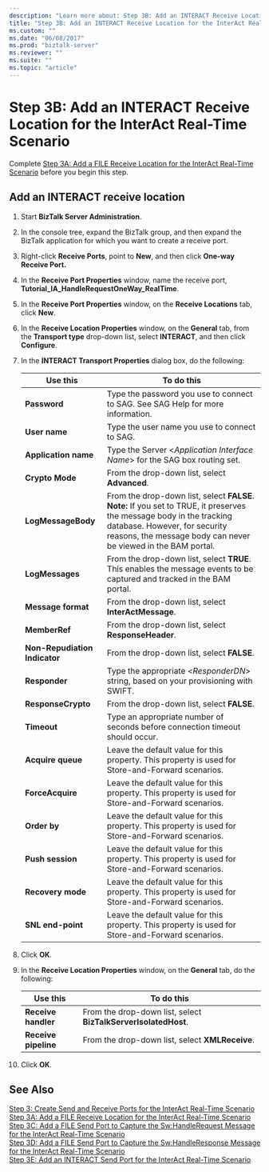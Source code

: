 ```yaml
---
description: "Learn more about: Step 3B: Add an INTERACT Receive Location for the InterAct Real-Time Scenario"
title: "Step 3B: Add an INTERACT Receive Location for the InterAct Real-Time Scenario"
ms.custom: ""
ms.date: "06/08/2017"
ms.prod: "biztalk-server"
ms.reviewer: ""
ms.suite: ""
ms.topic: "article"
---
```

# Step 3B: Add an INTERACT Receive Location for the InterAct Real-Time Scenario
Complete [Step 3A: Add a FILE Receive Location for the InterAct Real-Time Scenario](../../adapters-and-accelerators/fileact-interact/step-3a-add-a-file-receive-location-for-the-interact-real-time-scenario.md) before you begin this step.
  
## Add an INTERACT receive location  
  
1.  Start **BizTalk Server Administration**.  
  
2.  In the console tree, expand the BizTalk group, and then expand the BizTalk application for which you want to create a receive port.  
  
3.  Right-click **Receive Ports**, point to **New**, and then click **One-way Receive Port.**  
  
4.  In the **Receive Port Properties** window, name the receive port, **Tutorial_IA_HandleRequestOneWay_RealTime**.  
  
5.  In the **Receive Port Properties** window, on the **Receive Locations** tab, click **New**.  
  
6.  In the **Receive Location Properties** window, on the **General** tab, from the **Transport type** drop-down list, select **INTERACT**, and then click **Configure**.  
  
7.  In the **INTERACT Transport Properties** dialog box, do the following:  
  
    |**Use this**|**To do this**|  
    |------------------|--------------------|  
    |**Password**|Type the password you use to connect to SAG. See SAG Help for more information.|  
    |**User name**|Type the user name you use to connect to SAG.|  
    |**Application name**|Type the Server \<*Application Interface Name*\> for the SAG box routing set.|  
    |**Crypto Mode**|From the drop-down list, select **Advanced**.|  
    |**LogMessageBody**|From the drop-down list, select **FALSE**. **Note:**  If you set to TRUE, it preserves the message body in the tracking database. However, for security reasons, the message body can never be viewed in the BAM portal.|  
    |**LogMessages**|From the drop-down list, select **TRUE**. This enables the message events to be captured and tracked in the BAM portal.|  
    |**Message format**|From the drop-down list, select **InterActMessage**.|  
    |**MemberRef**|From the drop-down list, select **ResponseHeader**.|  
    |**Non-Repudiation Indicator**|From the drop-down list, select **FALSE**.|  
    |**Responder**|Type the appropriate \<*ResponderDN*\> string, based on your provisioning with SWIFT.|  
    |**ResponseCrypto**|From the drop-down list, select **FALSE**.|  
    |**Timeout**|Type an appropriate number of seconds before connection timeout should occur.|  
    |**Acquire queue**|Leave the default value for this property. This property is used for Store-and-Forward scenarios.|  
    |**ForceAcquire**|Leave the default value for this property. This property is used for Store-and-Forward scenarios.|  
    |**Order by**|Leave the default value for this property. This property is used for Store-and-Forward scenarios.|  
    |**Push session**|Leave the default value for this property. This property is used for Store-and-Forward scenarios.|  
    |**Recovery mode**|Leave the default value for this property. This property is used for Store-and-Forward scenarios.|  
    |**SNL end-point**|Leave the default value for this property. This property is used for Store-and-Forward scenarios.|  
  
8.  Click **OK**.  
  
9. In the **Receive Location Properties** window, on the **General** tab, do the following:  
  
    |**Use this**|**To do this**|  
    |------------------|--------------------|  
    |**Receive handler**|From the drop-down list, select **BizTalkServerIsolatedHost**.|  
    |**Receive pipeline**|From the drop-down list, select **XMLReceive**.|  
  
10. Click **OK**.  
  
## See Also  
 [Step 3: Create Send and Receive Ports for the InterAct Real-Time Scenario](../../adapters-and-accelerators/fileact-interact/step-3-create-send-and-receive-ports-for-the-interact-real-time-scenario.md)   
 [Step 3A: Add a FILE Receive Location for the InterAct Real-Time Scenario](../../adapters-and-accelerators/fileact-interact/step-3a-add-a-file-receive-location-for-the-interact-real-time-scenario.md)   
 [Step 3C: Add a FILE Send Port to Capture the Sw:HandleRequest Message for the InterAct Real-Time Scenario](../../adapters-and-accelerators/fileact-interact/step-3c-add-file-send-port-to-get-sw-handlerequest-interact-real-time-scenario.md)   
 [Step 3D: Add a FILE Send Port to Capture the Sw:HandleResponse Message for the InterAct Real-Time Scenario](../../adapters-and-accelerators/fileact-interact/step-3d-add-file-send-port-to-get-sw-handleresponse-message-for-interact.md)   
 [Step 3E: Add an INTERACT Send Port for the InterAct Real-Time Scenario](../../adapters-and-accelerators/fileact-interact/step-3e-add-an-interact-send-port-for-the-interact-real-time-scenario.md)

